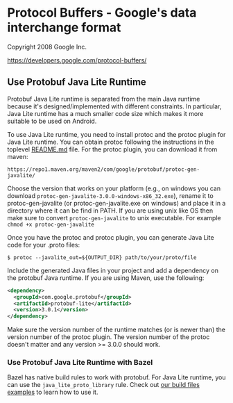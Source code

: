 # Protocol Buffers - Google's data interchange format

Copyright 2008 Google Inc.

https://developers.google.com/protocol-buffers/

## Use Protobuf Java Lite Runtime

Protobuf Java Lite runtime is separated from the main Java runtime because
it's designed/implemented with different constraints. In particular, Java
Lite runtime has a much smaller code size which makes it more suitable to
be used on Android.

To use Java Lite runtime, you need to install protoc and the protoc plugin for
Java Lite runtime. You can obtain protoc following the instructions in the
toplevel [README.md](../README.md) file. For the protoc plugin, you can
download it from maven:

    https://repo1.maven.org/maven2/com/google/protobuf/protoc-gen-javalite/

Choose the version that works on your platform (e.g., on windows you can
download `protoc-gen-javalite-3.0.0-windows-x86_32.exe`), rename it to
protoc-gen-javalite (or protoc-gen-javalite.exe on windows) and place it
in a directory where it can be find in PATH. If you are using unix like OS
then make sure to convert `protoc-gen-javalite` to unix executable. For example
`chmod +x protoc-gen-javalite`

Once you have the protoc and protoc plugin, you can generate Java Lite code
for your .proto files:

    $ protoc --javalite_out=${OUTPUT_DIR} path/to/your/proto/file

Include the generated Java files in your project and add a dependency on the
protobuf Java runtime. If you are using Maven, use the following:

```xml
<dependency>
  <groupId>com.google.protobuf</groupId>
  <artifactId>protobuf-lite</artifactId>
  <version>3.0.1</version>
</dependency>
```

Make sure the version number of the runtime matches (or is newer than) the
version number of the protoc plugin. The version number of the protoc doesn't
matter and any version >= 3.0.0 should work.

### Use Protobuf Java Lite Runtime with Bazel

Bazel has native build rules to work with protobuf. For Java Lite runtime,
you can use the `java_lite_proto_library` rule. Check out [our build files
examples](../examples/BUILD) to learn how to use it.
